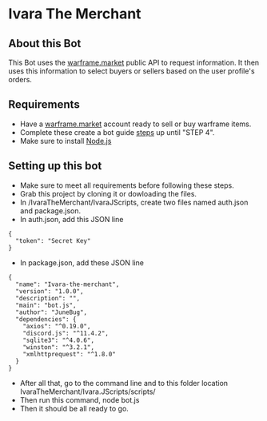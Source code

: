 ﻿# Ivara The Merchant


## About this Bot

This Bot uses the [warframe.market](https://docs.google.com/document/d/1121cjBNN4BeZdMBGil6Qbuqse-sWpEXPpitQH5fb_Fo/edit#heading=h.k6jx06yze7kn) public API to request information.
It then uses this information to select buyers or sellers based on the user profile's orders. 

## Requirements
- Have a [warframe.market](https://warframe.market/) account ready to sell or buy warframe items.
- Complete these create a bot guide [steps](https://www.digitaltrends.com/gaming/how-to-make-a-discord-bot/) up until "STEP 4".
- Make sure to install [Node.js](https://nodejs.org/en/download/)

## Setting up this bot
- Make sure to meet all requirements before following these steps.
- Grab this project by cloning it or dowloading the files.
- In /IvaraTheMerchant/IvaraJScripts, create two files named auth.json and package.json.
- In auth.json, add this JSON line 
```
{
  "token": "Secret Key"
}
```
- In package.json, add these JSON line
```
{
  "name": "Ivara-the-merchant",
  "version": "1.0.0",
  "description": "",
  "main": "bot.js",
  "author": "JuneBug",
  "dependencies": {
    "axios": "^0.19.0",
    "discord.js": "^11.4.2",
    "sqlite3": "^4.0.6",
    "winston": "^3.2.1",
    "xmlhttprequest": "^1.8.0"
  }
}
```

- After all that, go to the command line and to this folder location IvaraTheMerchant/Ivara.JScripts/scripts/
- Then run this command, node bot.js
- Then it should be all ready to go.
